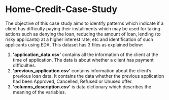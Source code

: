 # Home-Credit-Case-Study

The objective of this case study aims to identify patterns which indicate if a client has difficulty paying their installments which may be used for taking actions such as denying the loan, reducing the amount of loan, lending (to risky applicants) at a higher interest rate, etc and identification of such applicants using EDA.
This dataset has 3 files as explained below:
1. **'application_data.csv'**  contains all the information of the client at the time of application.
The data is about whether a client has payment difficulties.
2. **'previous_application.csv'** contains information about the client’s previous loan data. It contains the data whether the previous application had been Approved, Cancelled, Refused or Unused offer.
3. **'columns_description.csv'** is data dictionary which describes the meaning of the variables.
